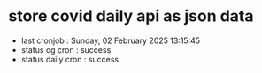 # store covid daily api as json data

- last cronjob : Sunday, 02 February 2025 13:15:45
- status og cron : success
- status daily cron : success
      
      